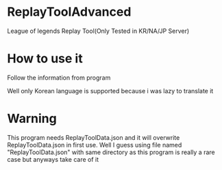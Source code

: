 # ReplayToolAdvanced
League of legends Replay Tool(Only Tested in KR/NA/JP Server)

# How to use it
Follow the information from program

Well only Korean language is supported because i was lazy to translate it

# Warning
This program needs ReplayToolData.json and it will overwrite ReplayToolData.json in first use.
Well I guess using file named "ReplayToolData.json" with same directory as this program is really a rare case but anyways take care of it
